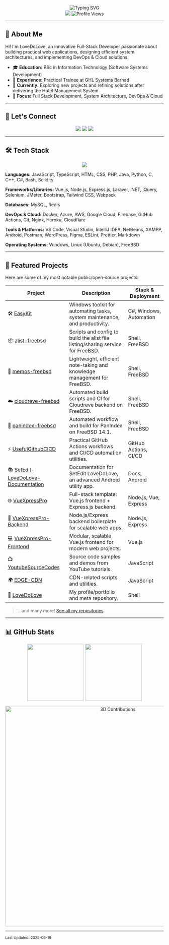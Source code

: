 <!-- Profile Header -->
<p align="center">
  <img src="https://readme-typing-svg.herokuapp.com?font=Fira+Code&weight=500&size=30&pause=1000&color=3F83F8&background=FFFFFF00&center=true&vCenter=true&random=false&width=600&lines=Hi%2C+I'm+LoveDoLove;Full-Stack+Developer;DevOps+Enthusiast" alt="Typing SVG"/>
  <br/>
  <img src="https://img.shields.io/badge/User-LoveDoLove-3F83F8?style=for-the-badge"/>
  <img src="https://komarev.com/ghpvc/?username=LoveDoLove&style=for-the-badge&color=3F83F8" alt="Profile Views"/>
</p>

---

## 👋 About Me

Hi! I'm LoveDoLove, an innovative Full-Stack Developer passionate about building practical web applications, designing efficient system architectures, and implementing DevOps & Cloud solutions.

- 🎓 **Education:** BSc in Information Technology (Software Systems Development)
- 💼 **Experience:** Practical Trainee at GHL Systems Berhad
- 🌱 **Currently:** Exploring new projects and refining solutions after delivering the Hotel Management System
- 🚀 **Focus:** Full Stack Development, System Architecture, DevOps & Cloud

---

## 🤝 Let's Connect

<p align="center">
  <a href="mailto:your-email@example.com"><img src="https://img.shields.io/badge/Email-D14836?style=for-the-badge&logo=gmail&logoColor=white"/></a>
  <a href="https://github.com/LoveDoLove/LoveDoLove/issues"><img src="https://img.shields.io/badge/GitHub%20Issues-181717?style=for-the-badge&logo=github&logoColor=white"/></a>
  <a href="https://lovedolove.github.io/"><img src="https://img.shields.io/badge/Portfolio-3F83F8?style=for-the-badge&logo=google-chrome&logoColor=white"/></a>
</p>

---

## 🛠️ Tech Stack

<p align="center">
  <a href="https://skillicons.dev">
    <img src="https://skillicons.dev/icons?i=js,ts,html,css,php,java,python,c,cpp,cs,bash,solidity,vue,nodejs,express,laravel,dotnet,jquery,selenium,jmeter,bootstrap,tailwind,webpack,mysql,redis,docker,azure,aws,gcp,firebase,githubactions,git,nginx,heroku,cloudflare,vscode,visualstudio,idea,netbeans,xampp,android,postman,wordpress,figma,eslint,prettier,md,windows,linux,ubuntu,debian,freebsd"/>
  </a>
</p>

**Languages:** JavaScript, TypeScript, HTML, CSS, PHP, Java, Python, C, C++, C#, Bash, Solidity

**Frameworks/Libraries:** Vue.js, Node.js, Express.js, Laravel, .NET, jQuery, Selenium, JMeter, Bootstrap, Tailwind CSS, Webpack

**Databases:** MySQL, Redis

**DevOps & Cloud:** Docker, Azure, AWS, Google Cloud, Firebase, GitHub Actions, Git, Nginx, Heroku, Cloudflare

**Tools & Platforms:** VS Code, Visual Studio, IntelliJ IDEA, NetBeans, XAMPP, Android, Postman, WordPress, Figma, ESLint, Prettier, Markdown

**Operating Systems:** Windows, Linux (Ubuntu, Debian), FreeBSD

---

## 🚀 Featured Projects

Here are some of my most notable public/open-source projects:

| Project                                                                                               | Description                                                                     | Stack & Deployment      |
| ----------------------------------------------------------------------------------------------------- | ------------------------------------------------------------------------------- | ----------------------- |
| 🛠️ [EasyKit](https://github.com/LoveDoLove/EasyKit)                                                   | Windows toolkit for automating tasks, system maintenance, and productivity.     | C#, Windows, Automation |
| 📦 [alist-freebsd](https://github.com/LoveDoLove/alist-freebsd)                                       | Scripts and config to build the alist file listing/sharing service for FreeBSD. | Shell, FreeBSD          |
| 📝 [memos-freebsd](https://github.com/LoveDoLove/memos-freebsd)                                       | Lightweight, efficient note-taking and knowledge management for FreeBSD.        | Shell, FreeBSD          |
| ☁️ [cloudreve-freebsd](https://github.com/LoveDoLove/cloudreve-freebsd)                               | Automated build scripts and CI for Cloudreve backend on FreeBSD.                | Shell, FreeBSD          |
| 📂 [panindex-freebsd](https://github.com/LoveDoLove/panindex-freebsd)                                 | Automated workflow and build for PanIndex on FreeBSD 14.1.                      | Shell, FreeBSD          |
| ⚡ [UsefulGithubCICD](https://github.com/LoveDoLove/UsefulGithubCICD)                                 | Practical GitHub Actions workflows and CI/CD automation utilities.              | GitHub Actions, CI/CD   |
| 📚 [SetEdit-LoveDoLove-Documentation](https://github.com/LoveDoLove/SetEdit-LoveDoLove-Documentation) | Documentation for SetEdit LoveDoLove, an advanced Android utility app.          | Docs, Android           |
| 🌐 [VueXpressPro](https://github.com/LoveDoLove/VueXpressPro)                                         | Full-stack template: Vue.js frontend + Express.js backend.                      | Node.js, Vue, Express   |
| 🔗 [VueXpressPro-Backend](https://github.com/LoveDoLove/VueXpressPro-Backend)                         | Node.js/Express backend boilerplate for scalable web apps.                      | Node.js, Express        |
| 💻 [VueXpressPro-Frontend](https://github.com/LoveDoLove/VueXpressPro-Frontend)                       | Modular, scalable Vue.js frontend for modern web projects.                      | Vue.js                  |
| 📺 [YoutubeSourceCodes](https://github.com/LoveDoLove/YoutubeSourceCodes)                             | Source code samples and demos from YouTube tutorials.                           | JavaScript              |
| 🌍 [EDGE-CDN](https://github.com/LoveDoLove/EDGE-CDN)                                                 | CDN-related scripts and utilities.                                              | JavaScript              |
| 👤 [LoveDoLove](https://github.com/LoveDoLove/LoveDoLove)                                             | My profile/portfolio and meta repository.                                       | Shell                   |

> ...and many more! [See all my repositories](https://github.com/LoveDoLove?tab=repositories)

---

## 📊 GitHub Stats

<p align="center">
  <img height="180em" src="https://github-readme-stats.vercel.app/api?username=LoveDoLove&show_icons=true&theme=tokyonight&hide_border=true&count_private=true"/>
  <img height="180em" src="https://github-readme-stats.vercel.app/api/top-langs/?username=LoveDoLove&layout=compact&theme=tokyonight&hide_border=true"/>
</p>

<!-- 3D Contribution Graph -->
<p align="center">
  <a href="https://github.com/yoshi389111/github-profile-3d-contrib">
    <img src="https://raw.githubusercontent.com/LoveDoLove/github-profile-3d-contrib/main/profile-night-rainbow.svg" alt="3D Contributions" width="700"/>
  </a>
</p>

---

<sub>Last Updated: 2025-06-19</sub>
